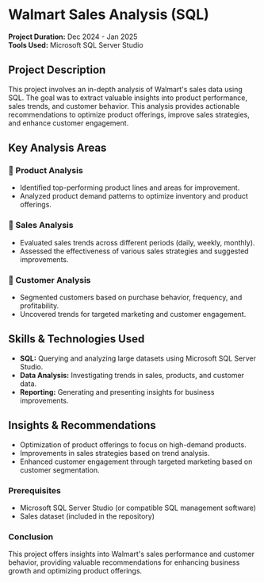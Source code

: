 # Walmart Sales Analysis (SQL)

**Project Duration:** Dec 2024 - Jan 2025  
**Tools Used:** Microsoft SQL Server Studio

## Project Description

This project involves an in-depth analysis of Walmart's sales data using SQL. The goal was to extract valuable insights into product performance, sales trends, and customer behavior. This analysis provides actionable recommendations to optimize product offerings, improve sales strategies, and enhance customer engagement.

## Key Analysis Areas

### 🔹 Product Analysis
- Identified top-performing product lines and areas for improvement.
- Analyzed product demand patterns to optimize inventory and product offerings.

### 🔹 Sales Analysis
- Evaluated sales trends across different periods (daily, weekly, monthly).
- Assessed the effectiveness of various sales strategies and suggested improvements.

### 🔹 Customer Analysis
- Segmented customers based on purchase behavior, frequency, and profitability.
- Uncovered trends for targeted marketing and customer engagement.

## Skills & Technologies Used
- **SQL:** Querying and analyzing large datasets using Microsoft SQL Server Studio.
- **Data Analysis:** Investigating trends in sales, products, and customer data.
- **Reporting:** Generating and presenting insights for business improvements.

## Insights & Recommendations
- Optimization of product offerings to focus on high-demand products.
- Improvements in sales strategies based on trend analysis.
- Enhanced customer engagement through targeted marketing based on customer segmentation.

### Prerequisites
- Microsoft SQL Server Studio (or compatible SQL management software)
- Sales dataset (included in the repository)

### Conclusion
This project offers insights into Walmart's sales performance and customer behavior, providing valuable recommendations for enhancing business growth and optimizing product offerings.
